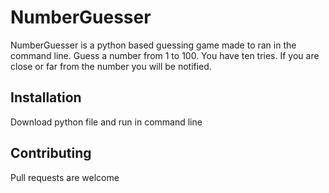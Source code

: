 # NumberGuesser
 NumberGuesser is a python based guessing game made to ran in the command line. Guess a number from 1 to 100. You have ten tries. If you are close or far from the number you will be notified.

## Installation
 Download python file and run in command line
 
## Contributing
Pull requests are welcome
